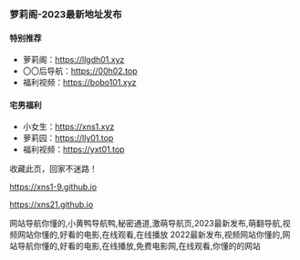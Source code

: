 ### 萝莉阁-2023最新地址发布

#### 特别推荐

* 萝莉阁：https://llgdh01.xyz
* 〇〇后导航：https://00h02.top
* 福利视频：https://bobo101.xyz


#### 宅男福利

* 小女生：https://xns1.xyz
* 萝莉园：https://lly01.top
* 福利视频：https://yxt01.top

收藏此页，回家不迷路！

https://xns1-9.github.io

https://xns21.github.io

网站导航你懂的,小黄鸭导航鸭,秘密通道,激萌导航页,2023最新发布,萌翻导航,视频网站你懂的,好看的电影,在线观看,在线播放
2022最新发布,视频网站你懂的,网站导航你懂的,好看的电影,在线播放,免费电影网,在线观看,你懂的的网站

